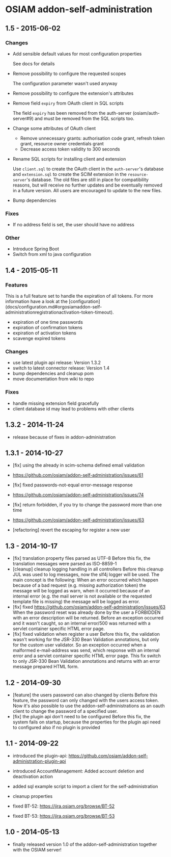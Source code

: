 # OSIAM addon-self-administration

## 1.5 - 2015-06-02

### Changes

- Add sensible default values for most configuration properties

    See docs for details

- Remove possibility to configure the requested scopes

    The configuration parameter wasn't used anyway

- Remove possibility to configure the extension's attributes
- Remove field `expiry` from OAuth client in SQL scripts

    The field `expiry` has been removed from the auth-server
    (osiam/auth-server#9) and must be removed from the SQL scripts too.

- Change some attributes of OAuth client

    - Remove unnecessary grants: authorisation code grant, refresh token grant,
      resource owner credentials grant
    - Decrease access token validity to 300 seconds

- Rename SQL scripts for installing client and extension

    Use `client.sql` to create the OAuth client in the `auth-server`'s database
    and `extension.sql` to create the SCIM extension in the `resource-server`'s
    database. The old files are still in place for compatibility reasons, but
    will receive no further updates and be eventually removed in a future
    version. All users are encouraged to update to the new files.

- Bump dependencies

### Fixes

- If no address field is set, the user should have no address

### Other

- Introduce Spring Boot
- Switch from xml to java configuration

## 1.4 - 2015-05-11

### Features

This is a full feature set to handle the expiration of all tokens. For more
information have a look at the [configuration]
(docs/configuration.md#orgosiamaddon-self-administrationregistrationactivation-token-timeout).

- expiration of one time passwords
- expiration of confirmation tokens
- expiration of activation tokens
- scavenge expired tokens

### Changes

- use latest plugin api release: Version 1.3.2
- switch to latest connector release: Version 1.4
- bump dependencies and cleanup pom
- move documentation from wiki to repo

### Fixes

- handle missing extension field gracefully
- client database id may lead to problems with other clients

## 1.3.2 - 2014-11-24
- release because of fixes in addon-administration

## 1.3.1 - 2014-10-27
- [fix] using the already in scim-schema defined email validation
- https://github.com/osiam/addon-self-administration/issues/61

- [fix] fixed passwords-not-equal error-message response
- https://github.com/osiam/addon-self-administration/issues/74

- [fix] return forbidden, if you try to change the password more than one time
- https://github.com/osiam/addon-self-administration/issues/63

- [refactoring] revert the escaping for register a new user

## 1.3 - 2014-10-17
- [fix] translation property files parsed as UTF-8
  Before this fix, the translation messages were parsed as ISO-8859-1
- [cleanup] cleanup logging handling in all controllers
  Before this cleanup JUL was used to log messages, now the slf4j logger will be used.
  The main concept is the following: When an error occurred which happen because of a
  bad request (e.g. missing authorization token) the message will be logged as warn,
  when it occurred because of an internal error (e.g. the mail server is not available
  or the requested template file is missing) the message will be logged as error.
- [fix] fixed https://github.com/osiam/addon-self-administration/issues/63
  When the password reset was already done by the user a FORBIDDEN with an error
  description will be returned. Before an exception occurred and it wasn't caught,
  so an internal error/500 was returned with a servlet container specific HTML error
  page.
- [fix] fixed validation when register a user
  Before this fix, the validation wasn't working for the JSR-330 Bean Validation
  annotations, but only for the custom user validator. So an exception occurred when
  a malformed e-mail-address was send, which response with an internal error and a
  servlet container specific HTML error page. This fix switch to only JSR-330
  Bean Validation annotations and returns with an error message prepared HTML form.

## 1.2 - 2014-09-30
- [feature] the users password can also changed by clients
  Before this feature, the password can only changed with the users access token.
  Now it's also possible to use the addon-self-administrations as an oauth client
  to change the password of a specified user.
- [fix] the plugin api don't need to be configured
  Before this fix, the system fails on startup, because the properties for the
  plugin api need to configured also if no plugin is provided

## 1.1 - 2014-09-22
- introduced the plugin-api: https://github.com/osiam/addon-self-administration-plugin-api
- introduced AccountManagement: Added account deletion and deactivation action

- added sql example script to import a client for the self-administration
- cleanup properties

- fixed BT-52: https://jira.osiam.org/browse/BT-52
- fixed BT-53: https://jira.osiam.org/browse/BT-53

## 1.0 - 2014-05-13
- finally released version 1.0 of the addon-self-administration together with the OSIAM server!
